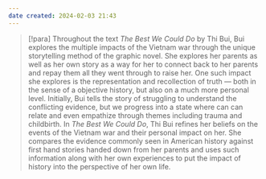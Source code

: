 ```yaml
---
date created: 2024-02-03 21:43
---
```


> [!para]
> Throughout the text *The Best We Could Do* by Thi Bui, Bui explores the multiple impacts of the Vietnam war through the unique storytelling method of the graphic novel. She explores her parents as well as her own story as a way for her to connect back to her parents and repay them all they went through to raise her. One such impact she explores is the representation and recollection of truth — both in the sense of a objective history, but also on a much more personal level. Initially, Bui tells the story of struggling to understand the conflicting evidence, but we progress into a state where can can relate and even empathize through themes including trauma and childbirth. In *The Best We Could Do*, Thi Bui refines her beliefs on the events of the Vietnam war and their personal impact on her. She compares the evidence commonly seen in American history against first hand stories handed down from her parents and uses such information along with her own experiences to put the impact of history into the perspective of her own life.
> 
> 
